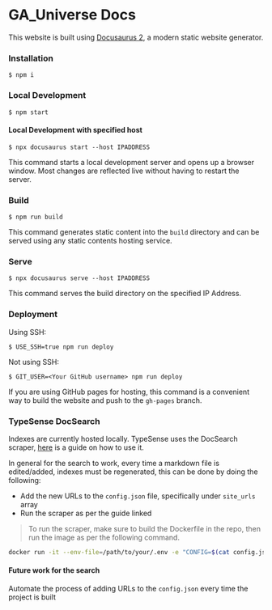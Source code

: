 # GA_Universe Docs

This website is built using [Docusaurus 2](https://docusaurus.io/), a modern static website generator.

### Installation

```
$ npm i
```

### Local Development

```
$ npm start
```

#### Local Development with specified host

```
$ npx docusaurus start --host IPADDRESS
```

This command starts a local development server and opens up a browser window. Most changes are reflected live without having to restart the server.

### Build

```
$ npm run build
```

This command generates static content into the `build` directory and can be served using any static contents hosting service.

### Serve

```
$ npx docusaurus serve --host IPADDRESS
```

This command serves the build directory on the specified IP Address.

### Deployment

Using SSH:

```
$ USE_SSH=true npm run deploy
```

Not using SSH:

```
$ GIT_USER=<Your GitHub username> npm run deploy
```

If you are using GitHub pages for hosting, this command is a convenient way to build the website and push to the `gh-pages` branch.

### TypeSense DocSearch

Indexes are currently hosted locally. TypeSense uses the DocSearch scraper, [here](https://typesense.org/docs/guide/docsearch.html#step-1-set-up-docsearch-scraper) is a guide on how to use it.

In general for the search to work, every time a markdown file is edited/added, indexes must be regenerated, this can be done by doing the following:
- Add the new URLs to the `config.json` file, specifically under `site_urls` array
- Run the scraper as per the guide linked

> To run the scraper, make sure to build the Dockerfile in the repo, then run the image as per the following command.

```bash
docker run -it --env-file=/path/to/your/.env -e "CONFIG=$(cat config.json | jq -r tostring)" <IMAGE-ID>

```

#### Future work for the search

Automate the process of adding URLs to the `config.json` every time the project is built
